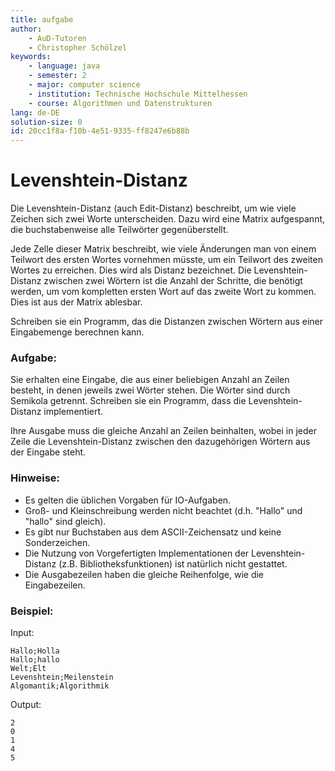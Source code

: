 ```yaml
---
title: aufgabe
author:
    - AuD-Tutoren
    - Christopher Schölzel
keywords:
    - language: java
    - semester: 2
    - major: computer science
    - institution: Technische Hochschule Mittelhessen
    - course: Algorithmen und Datenstrukturen
lang: de-DE
solution-size: 0
id: 20cc1f8a-f10b-4e51-9335-ff8247e6b88b
---
```


# Levenshtein-Distanz

Die Levenshtein-Distanz (auch Edit-Distanz) beschreibt, um wie viele Zeichen sich zwei Worte unterscheiden. Dazu wird eine Matrix aufgespannt, die buchstabenweise alle Teilwörter gegenüberstellt.

Jede Zelle dieser Matrix beschreibt, wie viele Änderungen man von einem Teilwort des ersten Wortes vornehmen müsste, um ein Teilwort des zweiten Wortes zu erreichen. Dies wird als Distanz bezeichnet. Die Levenshtein-Distanz zwischen zwei Wörtern ist die Anzahl der Schritte, die benötigt werden, um vom kompletten ersten Wort auf das zweite Wort zu kommen. Dies ist aus der Matrix ablesbar.

Schreiben sie ein Programm, das die Distanzen zwischen Wörtern aus einer Eingabemenge berechnen kann.

### Aufgabe:

Sie erhalten eine Eingabe, die aus einer beliebigen Anzahl an Zeilen besteht, in denen jeweils zwei Wörter stehen. Die Wörter sind durch Semikola getrennt. Schreiben sie ein Programm, dass die Levenshtein-Distanz implementiert.

Ihre Ausgabe muss die gleiche Anzahl an Zeilen beinhalten, wobei in jeder Zeile die Levenshtein-Distanz zwischen den dazugehörigen Wörtern aus der Eingabe steht.

### Hinweise:

- Es gelten die üblichen Vorgaben für IO-Aufgaben.
- Groß- und Kleinschreibung werden nicht beachtet (d.h. "Hallo" und "hallo" sind gleich).
- Es gibt nur Buchstaben aus dem ASCII-Zeichensatz und keine Sonderzeichen.
- Die Nutzung von Vorgefertigten Implementationen der Levenshtein-Distanz (z.B. Bibliotheksfunktionen) ist natürlich nicht gestattet.
- Die Ausgabezeilen haben die gleiche Reihenfolge, wie die Eingabezeilen.

### Beispiel:

Input:

```
Hallo;Holla
Hallo;hallo
Welt;Elt
Levenshtein;Meilenstein
Algomantik;Algorithmik
```

Output:

```
2
0
1
4
5
```
